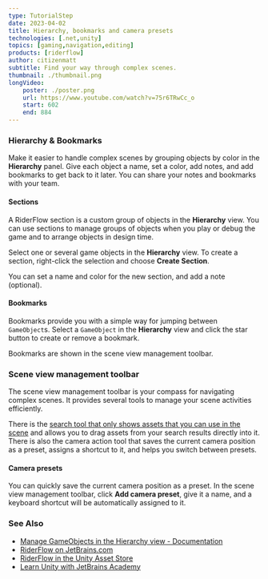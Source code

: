 ```yaml
---
type: TutorialStep
date: 2023-04-02
title: Hierarchy, bookmarks and camera presets
technologies: [.net,unity]
topics: [gaming,navigation,editing]
products: [riderflow]
author: citizenmatt
subtitle: Find your way through complex scenes.
thumbnail: ./thumbnail.png
longVideo: 
    poster: ./poster.png
    url: https://www.youtube.com/watch?v=75r6TRwCc_o
    start: 602
    end: 884
---
```



### Hierarchy & Bookmarks

Make it easier to handle complex scenes by grouping objects by color in the **Hierarchy** panel.
Give each object a name, set a color, add notes, and add bookmarks to get back to it later.
You can share your notes and bookmarks with your team.

#### Sections

A RiderFlow section is a custom group of objects in the **Hierarchy** view.
You can use sections to manage groups of objects when you play or debug the game and to arrange objects in design time.

Select one or several game objects in the **Hierarchy** view.
To create a section, right-click the selection and choose **Create Section**.

You can set a name and color for the new section, and add a note (optional).

#### Bookmarks

Bookmarks provide you with a simple way for jumping between `GameObject`s.
Select a `GameObject` in the **Hierarchy** view and click the star button to create or remove a bookmark.

Bookmarks are shown in the scene view management toolbar.

### Scene view management toolbar

The scene view management toolbar is your compass for navigating complex scenes.
It provides several tools to manage your scene activities efficiently.

There is the [search tool that only shows assets that you can use in the scene](https://www.jetbrains.com/dotnet/guide/tutorials/riderflow-for-unity/adding-assets-to-scene/) and allows you to drag assets from your search results directly into it.
There is also the camera action tool that saves the current camera position as a preset, assigns a shortcut to it, and helps you switch between presets.

#### Camera presets

You can quickly save the current camera position as a preset. In the scene view management toolbar, click **Add camera preset**, give it a name,
and a keyboard shortcut will be automatically assigned to it.

### See Also

- [Manage GameObjects in the Hierarchy view - Documentation](https://www.jetbrains.com/help/riderflow/manage-gameobjects-hierarchy-view.html)
- [RiderFlow on JetBrains.com](https://www.jetbrains.com/riderflow/)
- [RiderFlow in the Unity Asset Store](https://assetstore.unity.com/packages/tools/level-design/riderflow-218574)
- [Learn Unity with JetBrains Academy](https://hyperskill.org/tracks/36)